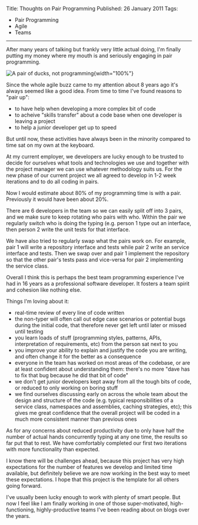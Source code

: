Title: Thoughts on Pair Programming
Published: 26 January 2011
Tags:
- Pair Programming
- Agile
- Teams
---
After many years of talking but frankly very little actual doing, I'm finally putting my money where my mouth is and seriously engaging in pair programming.

![A pair of ducks, not programming](/posts/img/pair-of-ducks.jpg){width="100%"}

Since the whole agile buzz came to my attention about 8 years ago it's always seemed like a good idea. From time to time I've found reasons to "pair up":

- to have help when developing a more complex bit of code
- to acheive "skills transfer" about a code base when one developer is leaving a project
- to help a junior developer get up to speed

But until now, these activities have always been in the minority compared to time sat on my own at the keyboard.

At my current employer, we developers are lucky enough to be trusted to decide for ourselves what tools and technologies we use and together with the project manager we can use whatever methodology suits us. For the new phase of our current project we all agreed to develop in 1-2 week iterations and to do all coding in pairs.

Now I would estimate about 80% of my programming time is with a pair. Previously it would have been about 20%.

There are 6 developers in the team so we can easily split off into 3 pairs, and we make sure to keep rotating who pairs with who. Within the pair we regularly switch who is doing the typing (e.g. person 1 type out an interface, then person 2 write the unit tests for that interface.

We have also tried to regularly swap what the pairs work on. For example, pair 1 will write a repository interface and tests while pair 2 write an service interface and tests. Then we swap over and pair 1 implement the repository so that the other pair's tests pass and vice-versa for pair 2 implementing the service class.

Overall I think this is perhaps the best team programming experience I've had in 16 years as a professional software developer. It fosters a team spirit and cohesion like nothing else.

Things I'm loving about it:

- real-time review of every line of code written
- the non-typer will often call out edge case scenarios or potential bugs during the initial code, that therefore never get left until later or missed until testing
- you learn loads of stuff (programming styles, patterns, APIs, interpretation of requirements, etc) from the person sat next to you
- you improve your ability to explain and justify the code you are writing, and often change it for the better as a consequence
- everyone in the team has worked on most areas of the codebase, or are at least confident about understanding them: there's no more "dave has to fix that bug because he did that bit of code"
- we don't get junior developers kept away from all the tough bits of code, or reduced to only working on boring stuff
- we find ourselves discussing early on across the whole team about the design and structure of the code (e.g. typical responsibilities of a service class, namespaces and assemblies, caching strategies, etc); this gives me great confidence that the overall project will be coded in a much more consistent manner than previous ones

As for any concerns about reduced productivity due to only have half the number of actual hands concurrently typing at any one time, the results so far put that to rest. We have comfortably completed our first two iterations with more functionality than expected.

I know there will be challenges ahead, because this project has very high expectations for the number of features we develop and limited time available, but definitely believe we are now working in the best way to meet these expectations. I hope that this project is the template for all others going forward.

I've usually been lucky enough to work with plenty of smart people. But now I feel like I am finally working in one of those super-motivated, high-functioning, highly-productive teams I've been reading about on blogs over the years.
